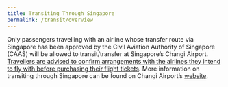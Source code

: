 ```yaml
---
title: Transiting Through Singapore
permalink: /transit/overview
---
```


Only passengers travelling with an airline whose transfer route via Singapore has been approved by the Civil Aviation Authority of Singapore (CAAS) will be allowed to transit/transfer at Singapore’s Changi Airport. <u>Travellers are advised to confirm arrangements with the airlines they intend to fly with before purchasing their flight tickets</u>. More information on transiting through Singapore can be found on Changi Airport’s [website](https://www.changiairport.com/en/airport-guide/Covid-19/transiting-through-airport.html).
